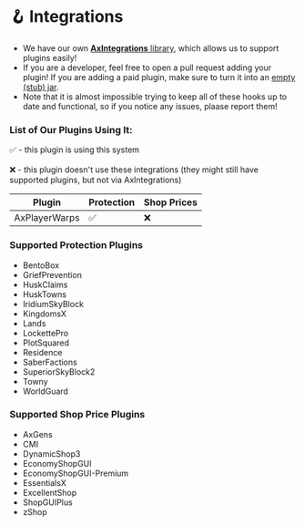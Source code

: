 # 🪝 Integrations

* We have our own [**AxIntegrations** library](https://github.com/Artillex-Studios/AxIntegrations/tree/master), which allows us to support plugins easily!
* If you are a developer, feel free to open a pull request adding your plugin! If you are adding a paid plugin, make sure to turn it into an [empty (stub) jar](https://github.com/Artillex-Studios/JarStubGenerator).
* Note that it is almost impossible trying to keep all of these hooks up to date and functional, so if you notice any issues, plaase report them!

### List of Our Plugins Using It:
✅ - this plugin is using this system<br></br>
❌ - this plugin doesn't use these integrations (they might still have supported plugins, but not via AxIntegrations)

| Plugin        | Protection | Shop Prices |
|---------------|------------|-------------|
| AxPlayerWarps | ✅          | ❌           |

### Supported Protection Plugins
- BentoBox
- GriefPrevention
- HuskClaims
- HuskTowns
- IridiumSkyBlock
- KingdomsX
- Lands
- LockettePro
- PlotSquared
- Residence
- SaberFactions
- SuperiorSkyBlock2
- Towny
- WorldGuard

### Supported Shop Price Plugins
- AxGens
- CMI
- DynamicShop3
- EconomyShopGUI
- EconomyShopGUI-Premium
- EssentialsX
- ExcellentShop
- ShopGUIPlus
- zShop